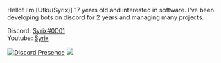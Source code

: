 
Hello! I'm [Utku(Syrix)] 17 years old and interested in software. I've been developing bots on discord for 2 years and managing many projects.

Discord: [Syrix#0001](https://discord.com/users/389084737177780234) \
Youtube: [Syrix](https://www.youtube.com/channel/UCtSfaXzhWyNyGwXeLP0HaxA)

[![Discord Presence](https://lanyard-profile-readme.vercel.app/api/389084737177780234?theme=light&bg=1c1c1c&animated=false&hideDiscrim=false&borderRadius=30px)](https://discord.com/users/389084737177780234)
<img height="" width="" src="https://cdn.discordapp.com/attachments/952507958682587156/952508061581443122/standard.gif">
